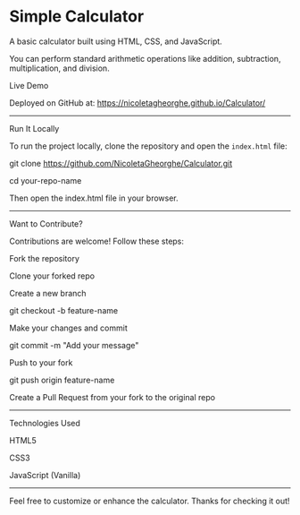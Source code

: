 # Simple Calculator

A basic calculator built using HTML, CSS, and JavaScript.  

You can perform standard arithmetic operations like addition, subtraction, multiplication, and division.

Live Demo

Deployed on GitHub at: https://nicoletagheorghe.github.io/Calculator/

---

 Run It Locally

To run the project locally, clone the repository and open the `index.html` file:

git clone https://github.com/NicoletaGheorghe/Calculator.git

cd your-repo-name

Then open the index.html file in your browser.

---

 Want to Contribute?
 
Contributions are welcome! Follow these steps:

Fork the repository

Clone your forked repo

Create a new branch

git checkout -b feature-name

Make your changes and commit

git commit -m "Add your message"

Push to your fork

git push origin feature-name

Create a Pull Request from your fork to the original repo

---

 Technologies Used
 
HTML5

CSS3

JavaScript (Vanilla)

---
Feel free to customize or enhance the calculator. Thanks for checking it out! 









